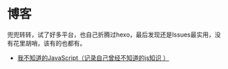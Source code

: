 # 博客

兜兜转转，试了好多平台，也自己折腾过hexo，最后发现还是Issues最实用，没有花里胡哨，该有的也都有。

- [我不知道的JavaScript（记录自己曾经不知道的js知识
）](https://github.com/lianlilin/blog/issues?q=is%3Aissue+is%3Aopen+label%3A%E6%88%91%E4%B8%8D%E7%9F%A5%E9%81%93%E7%9A%84JavaScript)
